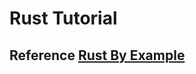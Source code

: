 # Rust Tutorial

## Reference [Rust By Example](https://doc.rust-lang.org/rust-by-example/hello/print/print_display.html)

